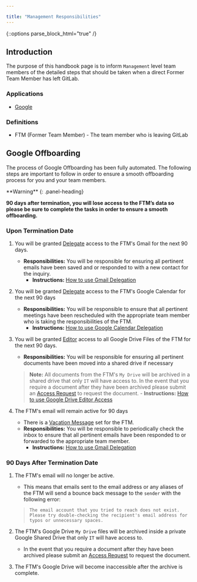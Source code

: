 ```yaml
---

title: "Management Responsibilities"
---
```

{::options parse_block_html="true" /}







## Introduction

The purpose of this handbook page is to inform `Management` level team members of the detailed steps that should be taken when a direct Former Team Member has left GitLab.

### Applications

- [Google](/handbook/business-technology/team-member-enablement/offboarding/management-responsibilities/#google-offboarding)

### Definitions

- FTM (Former Team Member) - The team member who is leaving GitLab

## Google Offboarding

The process of Google Offboarding has been fully automated. The following steps are important to follow in order to ensure a smooth offboarding process for you and your team members.

<div class="panel panel-danger">
**Warning**
{: .panel-heading}
<div class="panel-body">

**90 days after termination, you will lose access to the FTM’s data so please be sure to complete the tasks in order to ensure a smooth offboarding.**

</div>
</div>

### Upon Termination Date

1. You will be granted [Delegate](https://support.google.com/mail/answer/138350?hl=en) access to the FTM's Gmail for the next 90 days.
    - **Responsibilities:** You will be responsible for ensuring all pertinent emails have been saved and or responded to with a new contact for the inquiry.
        - **Instructions:** [How to use Gmail Delegation](/handbook/business-technology/team-member-enablement/how-to-articles/google-workspace/gmail-delegation#how-to-access-delegates)

1. You will be granted [Delegate](https://support.google.com/calendar/answer/37082) access to the FTM's Google Calendar for the next 90 days
    - **Responsibilities:** You will be responsible to ensure that all pertinent meetings have been rescheduled with the appropriate team member who is taking the responsibilities of the FTM.
        - **Instructions:** [How to use Google Calendar Delegation](/handbook/business-technology/team-member-enablement/how-to-articles/google-workspace/google-calendar-delegation#how-to-access-google-calendar-delegation)

1. You will be granted [Editor](https://support.google.com/drive/answer/2494822?hl=en&co=GENIE.Platform%3DDesktop#:~:text=When%20you%20share%20a%20file%20with%20someone%2C%20you%20can%20choose%20what%20they%20can%20do%20with%20it.) access to all Google Drive Files of the FTM for the next 90 days.
    - **Responsibilities:** You will be responsible for ensuring all pertinent documents have been moved into a shared drive if necessary
    > **Note:** All documents from the FTM's `My Drive` will be archived in a shared drive that only `IT` will have access to. In the event that you require a document after they have been archived please submit an [Access Request](https://gitlab.com/gitlab-com/team-member-epics/access-requests/-/issues/new?issuable_template=Individual_Bulk_Access_Request) to request the document.
        - **Instructions:** [How to use Google Drive Editor Access](/handbook/business-technology/team-member-enablement/how-to-articles/google-workspace/google-drive-sharing#how-to-access-shared-google-drive-files)

1. The FTM's email will remain active for 90 days
    - There is a [Vacation Message](https://support.google.com/mail/answer/25922?hl=en&co=GENIE.Platform%3DDesktop) set for the FTM.
    - **Responsibilities:** You will be responsible to periodically check the inbox to ensure that all pertinent emails have been responded to or forwarded to the appropriate team member.
        - **Instructions:** [How to use Gmail Delegation](/handbook/business-technology/team-member-enablement/how-to-articles/google-workspace/gmail-delegation#how-to-access-delegates)

### 90 Days After Termination Date

1. The FTM's email will no longer be active.
    - This means that emails sent to the email address or any aliases of the FTM will send a bounce back message to the `sender` with the following error:
    > `The email account that you tried to reach does not exist. Please try double-checking the recipient's email address for typos or unnecessary spaces.`

1. The FTM's Google Drive `My Drive` files will be archived inside a private Google Shared Drive that only `IT` will have access to.
    - In the event that you require a document after they have been archived please submit an [Access Request](https://gitlab.com/gitlab-com/team-member-epics/access-requests/-/issues/new?issuable_template=Individual_Bulk_Access_Request) to request the document.

1. The FTM's Google Drive will become inaccessible after the archive is complete.
